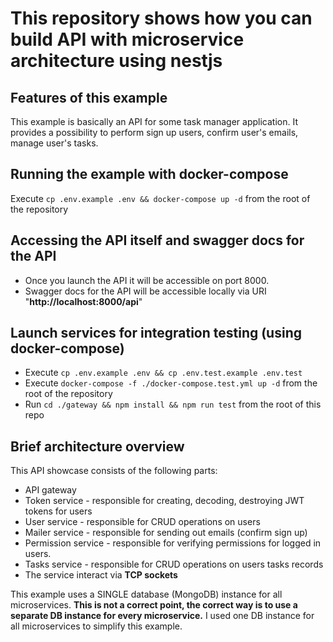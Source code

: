 # This repository shows how you can build API with microservice architecture using nestjs
## Features of this example
This example is basically an API for some task manager application. It provides a possibility to perform sign up users, confirm user's emails, manage user's tasks.
## Running the example with docker-compose
Execute `cp .env.example .env && docker-compose up -d` from the root of the repository
## Accessing the API itself and swagger docs for the API
- Once you launch the API it will be accessible on port 8000.
- Swagger docs for the API will be accessible locally via URI "**http://localhost:8000/api**"
## Launch services for integration testing (using docker-compose)
- Execute `cp .env.example .env && cp .env.test.example .env.test`
- Execute `docker-compose -f ./docker-compose.test.yml up -d` from the root of the repository
- Run `cd ./gateway && npm install && npm run test` from the root of this repo
## Brief architecture overview
This API showcase consists of the following parts:
- API gateway
- Token service - responsible for creating, decoding, destroying JWT tokens for users
- User service - responsible for CRUD operations on users
- Mailer service - responsible for sending out emails (confirm sign up)
- Permission service - responsible for verifying permissions for logged in users.
- Tasks service - responsible for CRUD operations on users tasks records
- The service interact via **TCP sockets**

This example uses a SINGLE database (MongoDB) instance for all microservices. **This is not a correct point, the correct way is to use a separate DB instance for every microservice.** I used one DB instance for all microservices to simplify this example.
